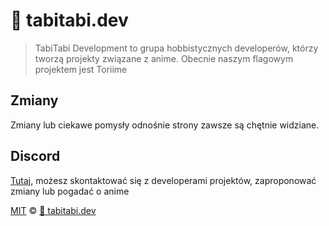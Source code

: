 # 🩷 tabitabi.dev

> TabiTabi Development to grupa hobbistycznych developerów, którzy tworzą projekty związane z anime. Obecnie naszym flagowym projektem jest Toriime

## Zmiany

Zmiany lub ciekawe pomysły odnośnie strony zawsze są chętnie widziane.

## Discord
[Tutaj](https://discord.gg/bYQJZg9dVM), możesz skontaktować się z developerami projektów, zaproponować zmiany lub pogadać o anime

[MIT][license] © [🩷 tabitabi.dev][author]

[license]: license
[author]: https://github.com/toriime

